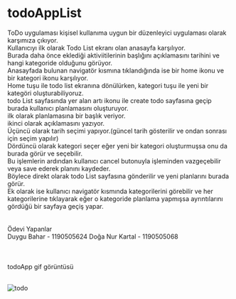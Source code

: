 # todoAppList 
ToDo uygulaması kişisel kullanıma uygun bir düzenleyici uygulaması olarak karşımıza çıkıyor.<br/>
Kullanıcıyı ilk olarak Todo List ekranı olan anasayfa karşılıyor.<br/>
Burada daha önce eklediği aktiviitilerinin başlığını açıklamasını tarihini ve hangi kategoride olduğunu görüyor.<br/>
Anasayfada bulunan navigatör kısmına tıklandığında ise bir home ikonu ve bir kategori ikonu karşılıyor.<br/>
Home tuşu ile todo list ekranına dönülürken, kategori tuşu ile yeni bir kategöri oluşturabiliyoruz.<br/>
todo List sayfasında yer alan artı ikonu ile create todo sayfasına geçip burada kullanıcı planlamasını oluşturuyor.<br/>
ilk olarak planlamasına bir başlık veriyor.<br/>
ikinci olarak açıklamasını yazıyor.<br/>
Üçüncü olarak tarih seçimi yapıyor.(güncel tarih gösterilir ve ondan sonrası için seçim yapılır)<br/>
Dördüncü olarak kategori seçer eğer yeni bir kategori oluşturmuşsa onu da burada görür ve seçebilir.<br/>
Bu işlemlerin ardından kullanıcı cancel butonuyla işleminden vazgeçebilir veya save ederek planını kaydeder.<br/>
Böylece direkt olarak todo List sayfasına gönderilir ve yeni planlarını burada görür.<br/>
Ek olarak ise kullanıcı navigatör kısmında kategorilerini görebilir ve her kategorilerine tıklayarak eğer o kategoride planlama yapmışsa ayrıntılarını gördüğü bir sayfaya geçiş yapar.<br/><br/><br/>
Ödevi Yapanlar<br/>
Duygu Bahar - 1190505624 
Doğa Nur Kartal - 1190505068 <br/><br/><br/><br/>
todoApp gif görüntüsü<br/><br/>

![todo](https://user-images.githubusercontent.com/103886178/169616686-cc713690-38d9-416b-bc05-e334802ce295.gif)
